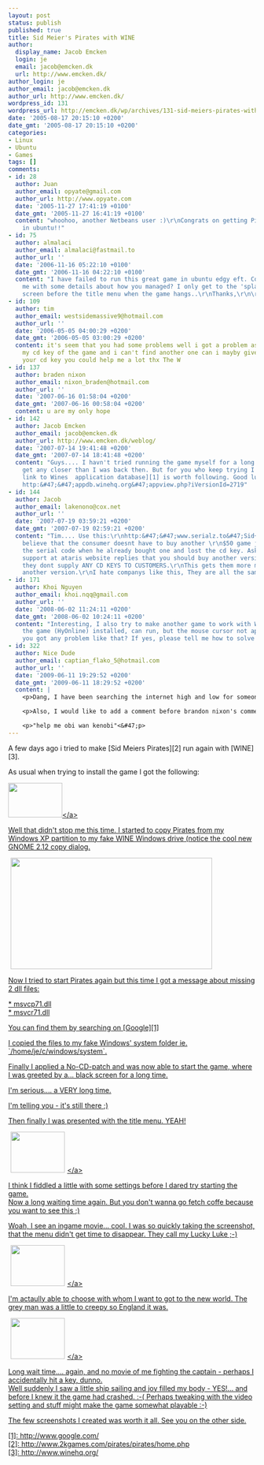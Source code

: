 ```yaml
---
layout: post
status: publish
published: true
title: Sid Meier's Pirates with WINE
author:
  display_name: Jacob Emcken
  login: je
  email: jacob@emcken.dk
  url: http://www.emcken.dk/
author_login: je
author_email: jacob@emcken.dk
author_url: http://www.emcken.dk/
wordpress_id: 131
wordpress_url: http://emcken.dk/wp/archives/131-sid-meiers-pirates-with-wine.html
date: '2005-08-17 20:15:10 +0200'
date_gmt: '2005-08-17 20:15:10 +0200'
categories:
- Linux
- Ubuntu
- Games
tags: []
comments:
- id: 28
  author: Juan
  author_email: opyate@gmail.com
  author_url: http://www.opyate.com
  date: '2005-11-27 17:41:19 +0100'
  date_gmt: '2005-11-27 16:41:19 +0100'
  content: "whoohoo, another Netbeans user :)\r\nCongrats on getting Pirates working
    in ubuntu!!"
- id: 75
  author: almalaci
  author_email: almalaci@fastmail.to
  author_url: ''
  date: '2006-11-16 05:22:10 +0100'
  date_gmt: '2006-11-16 04:22:10 +0100'
  content: "I have failed to run this great game in ubuntu edgy eft. Could you  provide
    me with some details about how you managed? I only get to the 'splash screen'
    screen before the title menu when the game hangs..\r\nThanks,\r\n\r\nLaszlo Almasi"
- id: 109
  author: tim
  author_email: westsidemassive9@hotmail.com
  author_url: ''
  date: '2006-05-05 04:00:29 +0200'
  date_gmt: '2006-05-05 03:00:29 +0200'
  content: it's seem that you had some problems well i got a problem as well. I lost
    my cd key of the game and i can't find another one can i mayby give it a try with
    your cd key you could help me a lot thx The W
- id: 137
  author: braden nixon
  author_email: nixon_braden@hotmail.com
  author_url: ''
  date: '2007-06-16 01:58:04 +0200'
  date_gmt: '2007-06-16 00:58:04 +0200'
  content: u are my only hope
- id: 142
  author: Jacob Emcken
  author_email: jacob@emcken.dk
  author_url: http://www.emcken.dk/weblog/
  date: '2007-07-14 19:41:48 +0200'
  date_gmt: '2007-07-14 18:41:48 +0200'
  content: "Guys.... I havn't tried running the game myself for a long time and didn't
    get any closer than I was back then. But for you who keep trying I think [this
    link to Wines  application database][1] is worth following. Good luck :D\r\n\r\n[1]:
    http:&#47;&#47;appdb.winehq.org&#47;appview.php?iVersionId=2719"
- id: 144
  author: Jacob
  author_email: lakenono@cox.net
  author_url: ''
  date: '2007-07-19 03:59:21 +0200'
  date_gmt: '2007-07-19 02:59:21 +0200'
  content: "Tim.... Use this:\r\nhttp:&#47;&#47;www.serialz.to&#47;Sid+meiers+pirates!.htm\r\n\r\nI
    believe that the consumer doesnt have to buy another \r\n$50 game just to get
    the serial code when he already bought one and lost the cd key. Asking customer
    support at ataris website replies that you should buy another version because
    they dont supply ANY CD KEYS TO CUSTOMERS.\r\nThis gets them more money by buying
    another version.\r\nI hate companys like this, They are all the same."
- id: 171
  author: Khoi Nguyen
  author_email: khoi.nqq@gmail.com
  author_url: ''
  date: '2008-06-02 11:24:11 +0200'
  date_gmt: '2008-06-02 10:24:11 +0200'
  content: "Interesting, I also try to make another game to work with WINE under Ubuntu,
    the game (HyOnline) installed, can run, but the mouse cursor not appear in-game.\r\n\r\nDId
    you got any problem like that? If yes, please tell me how to solve it\r\n\r\nThanks"
- id: 322
  author: Nice Dude
  author_email: captian_flako_5@hotmail.com
  author_url: ''
  date: '2009-06-11 19:29:52 +0200'
  date_gmt: '2009-06-11 18:29:52 +0200'
  content: |
    <p>Dang, I have been searching the internet high and low for someone who talks about ubuntu in plain english instead of tech forums.<&#47;p>

    <p>Also, I would like to add a comment before brandon nixon's comment<&#47;p>

    <p>"help me obi wan kenobi"<&#47;p>
---
```

<p>A few days ago i tried to make [Sid Meiers Pirates][2] run again with [WINE][3].</p>
<p>As usual when trying to install the game I got the following:</p>
<p><a href="&#47;weblog&#47;uploads&#47;Pirates&#47;Piratesinstallerror.png"><img width='110' height='70' src="&#47;weblog&#47;uploads&#47;Pirates&#47;Piratesinstallerror.thumb.png" alt="" &#47;><&#47;a></p>
<p>Well that didn't stop me this time. I started to copy Pirates from my Windows XP partition to my fake WINE Windows drive (notice the cool new GNOME 2.12 copy dialog.</p>
<p><img width='410' height='226' style="border: 0px;padding-left: 5px;padding-right: 5px" src="&#47;weblog&#47;uploads&#47;Pirates&#47;Screenshot-Copyingfiles.png" alt="" &#47;></p>
<p>Now I tried to start Pirates again but this time I got a message about missing 2 dll files:</p>
<p>*   msvcp71.dll<br />
*   msvcr71.dll</p>
<p>You can find them by searching on [Google][1]</p>
<p>I copied the files to my fake Windows' system folder ie. `&#47;home&#47;je&#47;c&#47;windows&#47;system`.</p>
<p>Finally I applied a No-CD-patch and was now able to start the game, where I was greeted by a... black screen for a long time.</p>
<p>I'm serious.... a VERY long time.</p>
<p>I'm telling you - it's still there ;)</p>
<p>Then finally I was presented with the title menu. YEAH!</p>
<p><a href='&#47;weblog&#47;uploads&#47;Pirates&#47;Piratesrunning.png'><img width='110' height='83' style="border: 0px;padding-left: 5px;padding-right: 5px" src="&#47;weblog&#47;uploads&#47;Pirates&#47;Piratesrunning.thumb.png" alt="" &#47;><&#47;a></p>
<p>I think I fiddled a little with some settings before I dared try starting the game.<br />
Now a long waiting time again. But you don't wanna go fetch coffe because you want to see this ;)</p>
<p>Woah, I see an ingame movie... cool. I was so quickly taking the screenshot, that the menu didn't get time to disappear. They call my Lucky Luke ;-)</p>
<p><a href='&#47;weblog&#47;uploads&#47;Pirates&#47;Gotpastthetitlemenu-w00t.png'><img width='110' height='83' style="border: 0px;padding-left: 5px;padding-right: 5px" src="&#47;weblog&#47;uploads&#47;Pirates&#47;Gotpastthetitlemenu-w00t.thumb.png" alt="" &#47;><&#47;a></p>
<p>I'm actaully able to choose with whom I want to got to the new world. The grey man was a little to creepy so England it was.</p>
<p><a href='&#47;weblog&#47;uploads&#47;Pirates&#47;Selectingcountry.png'><img width='110' height='83' style="border: 0px;padding-left: 5px;padding-right: 5px" src="&#47;weblog&#47;uploads&#47;Pirates&#47;Selectingcountry.thumb.png" alt="" &#47;><&#47;a></p>
<p>Long wait time.... again, and no movie of me fighting the captain - perhaps I accidentally hit a key, dunno.<br />
Well suddenly I saw a little ship sailing and joy filled my body - YES!... and before I knew it the game had crashed. :-( Perhaps tweaking with the video setting and stuff might make the game somewhat playable :-)</p>
<p>The few screenshots I created was worth it all. See you on the other side.</p>
<p>[1]: http:&#47;&#47;www.google.com&#47;<br />
[2]: http:&#47;&#47;www.2kgames.com&#47;pirates&#47;pirates&#47;home.php<br />
[3]: http:&#47;&#47;www.winehq.org&#47;</p>
